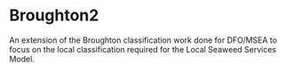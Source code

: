 # Broughton2
An extension of the Broughton classification work done for DFO/MSEA to focus on the local classification required for the Local Seaweed Services Model.

